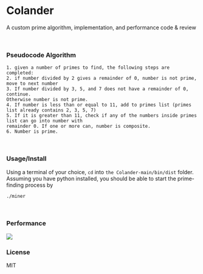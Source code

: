 # Colander
A custom prime algorithm, implementation, and performance code &amp; review

<br />

### Pseudocode Algorithm 
```
1. given a number of primes to find, the following steps are completed: 
2. if number divided by 2 gives a remainder of 0, number is not prime, move to next number
3. If number divided by 3, 5, and 7 does not have a remainder of 0, continue. 
Otherwise number is not prime.
4. If number is less than or equal to 11, add to primes list (primes list already contains 2, 3, 5, 7)
5. If it is greater than 11, check if any of the numbers inside primes list can go into number with 
remainder 0. If one or more can, number is composite.
6. Number is prime.
```

<br />

### Usage/Install

Using a terminal of your choice, ``cd`` into ``the Colander-main/bin/dist`` folder. Assuming you have python installed, you should be able to start the prime-finding process by
```bash
./miner
```

<br />

### Performance
<img src="https://i.imgur.com/MYi83Fr.png" style="background-color:white"/>

<br />

### License
MIT
